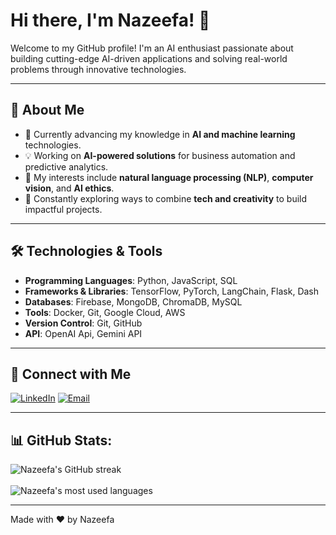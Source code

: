 # Hi there, I'm Nazeefa! 👋

Welcome to my GitHub profile! I'm an AI enthusiast passionate about building cutting-edge AI-driven applications and solving real-world problems through innovative technologies.

---

## 💼 About Me

- 🌱 Currently advancing my knowledge in **AI and machine learning** technologies.
- 💡 Working on **AI-powered solutions** for business automation and predictive analytics.
- 🎯 My interests include **natural language processing (NLP)**, **computer vision**, and **AI ethics**.
- 🔭 Constantly exploring ways to combine **tech and creativity** to build impactful projects.

---

## 🛠️ Technologies & Tools

- **Programming Languages**: Python, JavaScript, SQL
- **Frameworks & Libraries**: TensorFlow, PyTorch, LangChain, Flask, Dash
- **Databases**: Firebase, MongoDB, ChromaDB, MySQL
- **Tools**: Docker, Git, Google Cloud, AWS
- **Version Control**: Git, GitHub
- **API**: OpenAI Api, Gemini API

---

## 🔗 Connect with Me

[![LinkedIn](https://img.shields.io/badge/LinkedIn-Connect-blue)](https://www.linkedin.com/in/nazeefa-anees)
[![Email](https://img.shields.io/badge/Email-Contact-red)](mailto:nazeefaanees@gmail.com)

---

## 📊 GitHub Stats:

![Nazeefa's GitHub streak](https://github-readme-streak-stats.herokuapp.com/?user=Nazeefa-Anees&theme=dark&hide_border=false)<br/><br/>
![Nazeefa's most used languages](https://github-readme-stats.vercel.app/api/top-langs/?username=Nazeefa-Anees&theme=dark&hide_border=false&include_all_commits=true&count_private=true&layout=compact)

---

Made with ❤️ by Nazeefa
